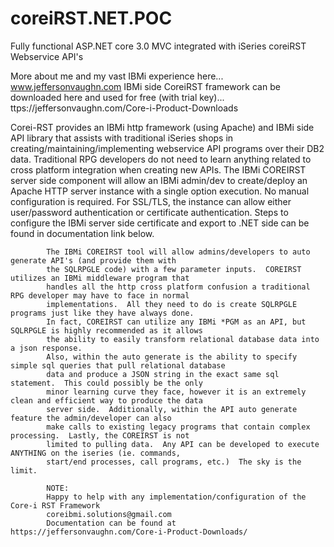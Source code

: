 # coreiRST.NET.POC
Fully functional ASP.NET core 3.0 MVC integrated with iSeries coreiRST Webservice API's

More about me and my vast IBMi experience here... www.jeffersonvaughn.com
IBMi side CoreiRST framework can be downloaded here and used for free (with trial key)...  ttps://jeffersonvaughn.com/Core-i-Product-Downloads

Corei-RST provides an IBMi http framework (using Apache) and IBMi side API library that assists with
            traditional iSeries shops in creating/maintaining/implementing webservice API programs over
            their DB2 data.  Traditional RPG developers do not need to learn anything related to cross platform
            integration when creating new APIs.  The IBMi COREIRST server side component will allow an IBMi admin/dev
            to create/deploy an Apache HTTP server instance with a single option execution.  No manual configuration
            is required.  For SSL/TLS, the instance can allow either user/password authentication or certificate
            authentication.  Steps to configure the IBMi server side certificate and export to .NET side can be
            found in documentation link below.

            The IBMi COREIRST tool will allow admins/developers to auto generate API's (and provide them with
            the SQLRPGLE code) with a few parameter inputs.  COREIRST utilizes an IBMi middleware program that
            handles all the http cross platform confusion a traditional RPG developer may have to face in normal
            implementations.  All they need to do is create SQLRPGLE programs just like they have always done.
            In fact, COREIRST can utilize any IBMi *PGM as an API, but SQLRPGLE is highly recommended as it allows
            the ability to easily transform relational database data into a json response.
            Also, within the auto generate is the ability to specify simple sql queries that pull relational database
            data and produce a JSON string in the exact same sql statement.  This could possibly be the only
            minor learning curve they face, however it is an extremely clean and efficient way to produce the data
            server side.  Additionally, within the API auto generate feature the admin/developer can also
            make calls to existing legacy programs that contain complex processing.  Lastly, the COREIRST is not
            limited to pulling data.  Any API can be developed to execute ANYTHING on the iseries (ie. commands,
            start/end processes, call programs, etc.)  The sky is the limit.
            
            NOTE: 
            Happy to help with any implementation/configuration of the Core-i RST Framework
            coreibmi.solutions@gmail.com
            Documentation can be found at https://jeffersonvaughn.com/Core-i-Product-Downloads/ 
